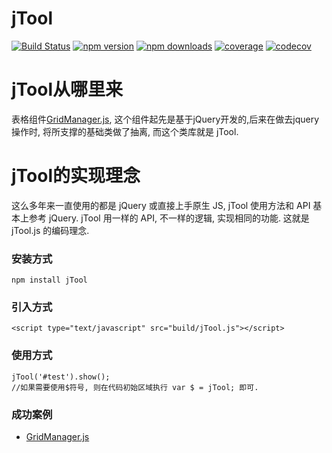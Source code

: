 # jTool

[![Build Status](https://img.shields.io/travis/baukh789/jTool.svg?style=flat-square)](https://travis-ci.org/baukh789/jTool)
[![npm version](https://img.shields.io/npm/v/jTool.svg?style=flat-square)](https://www.npmjs.com/package/jTool)
[![npm downloads](https://img.shields.io/npm/dt/jTool.svg?style=flat-square)](https://www.npmjs.com/package/jTool)
[![coverage](https://img.shields.io/codecov/c/github/baukh789/jTool.svg?style=flat-square)](https://codecov.io/gh/baukh789/jTool)
[![codecov](https://codecov.io/gh/baukh789/jTool/branch/master/graph/badge.svg)](https://codecov.io/gh/baukh789/jTool)
# jTool从哪里来
表格组件[GridManager.js](http://gridmanager.lovejavascript.com), 这个组件起先是基于jQuery开发的,后来在做去jquery操作时, 将所支撑的基础类做了抽离, 而这个类库就是 jTool.

# jTool的实现理念
这么多年来一直使用的都是 jQuery 或直接上手原生 JS, jTool 使用方法和 API 基本上参考 jQuery.
jTool 用一样的 API, 不一样的逻辑, 实现相同的功能. 这就是 jTool.js 的编码理念.
### 安装方式
```
npm install jTool
```
### 引入方式
```
<script type="text/javascript" src="build/jTool.js"></script>
```
### 使用方式
```
jTool('#test').show();
//如果需要使用$符号, 则在代码初始区域执行 var $ = jTool; 即可.
```

### 成功案例
- [GridManager.js](http://gridmanager.lovejavascript.com)
